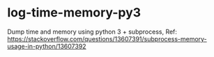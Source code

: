 # log-time-memory-py3
Dump time and memory using python 3 + subprocess,
Ref: https://stackoverflow.com/questions/13607391/subprocess-memory-usage-in-python/13607392
